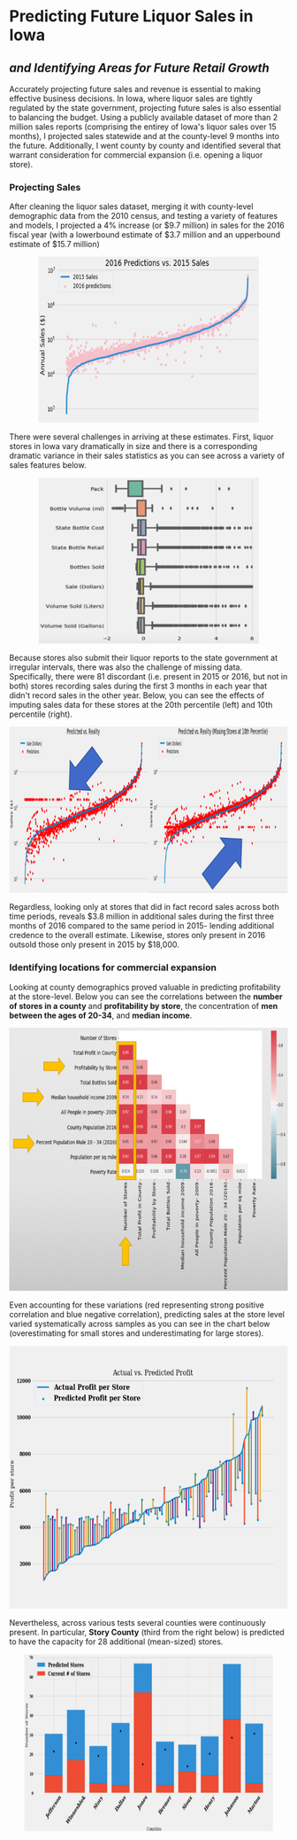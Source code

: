 # Predicting Future Liquor Sales in Iowa  
## *and Identifying Areas for Future Retail Growth*

Accurately projecting future sales and revenue is essential to making effective business decisions. In Iowa, where liquor sales are tightly regulated by the state government, projecting future sales is also essential to balancing the budget. Using a publicly available dataset of more than 2 million sales reports (comprising the entirey of Iowa's liquor sales over 15 months), I projected sales statewide and at the county-level 9 months into the future. Additionally, I went county by county and identified several that warrant consideration for commercial expansion (i.e. opening a liquor store). 

### Projecting Sales 

After cleaning the liquor sales dataset, merging it with county-level demographic data from the 2010 census, and testing a variety of features and models, I projected a 4% increase (or $9.7 million) in sales for the 2016 fiscal year (with a lowerbound estimate of $3.7 million and an upperbound estimate of $15.7 million)

<p align="center">
  <img src="https://github.com/slevin886/IowaLiquorSales/blob/master/Images/Picture2.png" height="300" width="400">
</p>

There were several challenges in arriving at these estimates. First, liquor stores in Iowa vary dramatically in size and there is a corresponding dramatic variance in their sales statistics as you can see across a variety of sales features below.

<p align="center">
  <img src="https://github.com/slevin886/IowaLiquorSales/blob/master/Images/Picture7.png" height="300" width="400">
</p>

Because stores also submit their liquor reports to the state government at irregular intervals, there was also the challenge of missing data. Specifically, there were 81 discordant (i.e. present in 2015 or 2016, but not in both) stores recording sales during the first 3 months in each year that didn't record sales in the other year. Below, you can see the effects of imputing sales data for these stores at the 20th percentile (left) and 10th percentile (right). 

<p align="center">
  <img src="https://github.com/slevin886/IowaLiquorSales/blob/master/Images/dualimage.png" height="300" width="600">
</p>

Regardless, looking only at stores that did in fact record sales across both time periods, reveals $3.8 million in additional sales during the first three months of 2016 compared to the same period in 2015- lending additional credence to the overall estimate. Likewise,  stores only present in 2016 outsold those only present in 2015 by $18,000.

### Identifying locations for commercial expansion

Looking at county demographics proved valuable in predicting profitability at the store-level. Below you can see  the correlations between the **number of stores in a county** and **profitability by store**, the concentration of **men between the ages of 20-34**, and **median income**. 

<p align="center">
  <img src="https://github.com/slevin886/IowaLiquorSales/blob/master/Images/lastimage.png" height="475" width="600">
</p>

Even accounting for these variations (red representing strong positive correlation and blue negative correlation), predicting sales at the store level varied systematically across samples as you can see in the chart below (overestimating for small stores and underestimating for large stores). 

<p align="center">
  <img src="https://github.com/slevin886/IowaLiquorSales/blob/master/Images/Picture6.png" height="475" width="600">
</p>

Nevertheless, across various tests several counties were continuously present. In particular, **Story County** (third from the right below) is predicted to have the capacity for 28 additional (mean-sized) stores. 

<p align="center">
  <img src="https://github.com/slevin886/IowaLiquorSales/blob/master/Images/Picture4.png" height="320" width="450">
</p>
